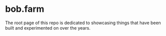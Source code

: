 # bob.farm
The root page of this repo is dedicated to showcasing things that have been built and experimented on over the years. 